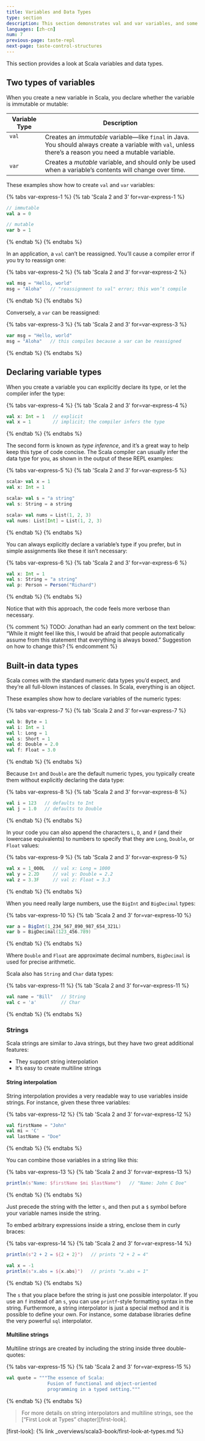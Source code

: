 ```yaml
---
title: Variables and Data Types
type: section
description: This section demonstrates val and var variables, and some common Scala data types.
languages: [zh-cn]
num: 7
previous-page: taste-repl
next-page: taste-control-structures
---
```



This section provides a look at Scala variables and data types.

## Two types of variables

When you create a new variable in Scala, you declare whether the variable is immutable or mutable:

<table>
  <thead>
    <tr>
      <th>Variable Type</th>
      <th>Description</th>
    </tr>
  </thead>
  <tbody>
    <tr>
      <td valign="top"><code>val</code></td>
      <td valign="top">Creates an <em>immutable</em> variable&mdash;like <code>final</code> in Java. You should always create a variable with <code>val</code>, unless there’s a reason you need a mutable variable.</td>
    </tr>
    <tr>
      <td><code>var</code></td>
      <td>Creates a <em>mutable</em> variable, and should only be used when a variable’s contents will change over time.</td>
    </tr>
  </tbody>
</table>

These examples show how to create `val` and `var` variables:

{% tabs var-express-1 %}
{% tab 'Scala 2 and 3' for=var-express-1 %}

```scala
// immutable
val a = 0

// mutable
var b = 1
```
{% endtab %}
{% endtabs %}

In an application, a `val` can’t be reassigned.
You’ll cause a compiler error if you try to reassign one:

{% tabs var-express-2 %}
{% tab 'Scala 2 and 3' for=var-express-2 %}

```scala
val msg = "Hello, world"
msg = "Aloha"   // "reassignment to val" error; this won’t compile
```
{% endtab %}
{% endtabs %}

Conversely, a `var` can be reassigned:

{% tabs var-express-3 %}
{% tab 'Scala 2 and 3' for=var-express-3 %}

```scala
var msg = "Hello, world"
msg = "Aloha"   // this compiles because a var can be reassigned
```
{% endtab %}
{% endtabs %}

## Declaring variable types

When you create a variable you can explicitly declare its type, or let the compiler infer the type:

{% tabs var-express-4 %}
{% tab 'Scala 2 and 3' for=var-express-4 %}

```scala
val x: Int = 1   // explicit
val x = 1        // implicit; the compiler infers the type
```
{% endtab %}
{% endtabs %}

The second form is known as _type inference_, and it’s a great way to help keep this type of code concise.
The Scala compiler can usually infer the data type for you, as shown in the output of these REPL examples:

{% tabs var-express-5 %}
{% tab 'Scala 2 and 3' for=var-express-5 %}

```scala
scala> val x = 1
val x: Int = 1

scala> val s = "a string"
val s: String = a string

scala> val nums = List(1, 2, 3)
val nums: List[Int] = List(1, 2, 3)
```
{% endtab %}
{% endtabs %}

You can always explicitly declare a variable’s type if you prefer, but in simple assignments like these it isn’t necessary:

{% tabs var-express-6 %}
{% tab 'Scala 2 and 3' for=var-express-6 %}

```scala
val x: Int = 1
val s: String = "a string"
val p: Person = Person("Richard")
```
{% endtab %}
{% endtabs %}

Notice that with this approach, the code feels more verbose than necessary.

{% comment %}
TODO: Jonathan had an early comment on the text below: “While it might feel like this, I would be afraid that people automatically assume from this statement that everything is always boxed.” Suggestion on how to change this?
{% endcomment %}

## Built-in data types

Scala comes with the standard numeric data types you’d expect, and they’re all full-blown instances of classes.
In Scala, everything is an object.

These examples show how to declare variables of the numeric types:

{% tabs var-express-7 %}
{% tab 'Scala 2 and 3' for=var-express-7 %}

```scala
val b: Byte = 1
val i: Int = 1
val l: Long = 1
val s: Short = 1
val d: Double = 2.0
val f: Float = 3.0
```
{% endtab %}
{% endtabs %}

Because `Int` and `Double` are the default numeric types, you typically create them without explicitly declaring the data type:

{% tabs var-express-8 %}
{% tab 'Scala 2 and 3' for=var-express-8 %}

```scala
val i = 123   // defaults to Int
val j = 1.0   // defaults to Double
```
{% endtab %}
{% endtabs %}

In your code you can also append the characters `L`, `D`, and `F` (and their lowercase equivalents) to numbers to specify that they are `Long`, `Double`, or `Float` values:

{% tabs var-express-9 %}
{% tab 'Scala 2 and 3' for=var-express-9 %}

```scala
val x = 1_000L   // val x: Long = 1000
val y = 2.2D     // val y: Double = 2.2
val z = 3.3F     // val z: Float = 3.3
```
{% endtab %}
{% endtabs %}

When you need really large numbers, use the `BigInt` and `BigDecimal` types:

{% tabs var-express-10 %}
{% tab 'Scala 2 and 3' for=var-express-10 %}

```scala
var a = BigInt(1_234_567_890_987_654_321L)
var b = BigDecimal(123_456.789)
```
{% endtab %}
{% endtabs %}

Where `Double` and `Float` are approximate decimal numbers, `BigDecimal` is used for precise arithmetic.

Scala also has `String` and `Char` data types:

{% tabs var-express-11 %}
{% tab 'Scala 2 and 3' for=var-express-11 %}

```scala
val name = "Bill"   // String
val c = 'a'         // Char
```
{% endtab %}
{% endtabs %}

### Strings

Scala strings are similar to Java strings, but they have two great additional features:

- They support string interpolation
- It’s easy to create multiline strings

#### String interpolation

String interpolation provides a very readable way to use variables inside strings.
For instance, given these three variables:

{% tabs var-express-12 %}
{% tab 'Scala 2 and 3' for=var-express-12 %}

```scala
val firstName = "John"
val mi = 'C'
val lastName = "Doe"
```
{% endtab %}
{% endtabs %}

You can combine those variables in a string like this:

{% tabs var-express-13 %}
{% tab 'Scala 2 and 3' for=var-express-13 %}

```scala
println(s"Name: $firstName $mi $lastName")   // "Name: John C Doe"
```
{% endtab %}
{% endtabs %}

Just precede the string with the letter `s`, and then put a `$` symbol before your variable names inside the string.

To embed arbitrary expressions inside a string, enclose them in curly braces:

{% tabs var-express-14 %}
{% tab 'Scala 2 and 3' for=var-express-14 %}

``` scala
println(s"2 + 2 = ${2 + 2}")   // prints "2 + 2 = 4"

val x = -1
println(s"x.abs = ${x.abs}")   // prints "x.abs = 1"
```
{% endtab %}
{% endtabs %}

The `s` that you place before the string is just one possible interpolator.
If you use an `f` instead of an `s`, you can use `printf`-style formatting syntax in the string.
Furthermore, a string interpolator is just a special method and it is possible to define your own.
For instance, some database libraries define the very powerful `sql` interpolator.

#### Multiline strings

Multiline strings are created by including the string inside three double-quotes:

{% tabs var-express-15 %}
{% tab 'Scala 2 and 3' for=var-express-15 %}

```scala
val quote = """The essence of Scala:
               Fusion of functional and object-oriented
               programming in a typed setting."""
```
{% endtab %}
{% endtabs %}

> For more details on string interpolators and multiline strings, see the [“First Look at Types” chapter][first-look].

[first-look]: {% link _overviews/scala3-book/first-look-at-types.md %}
